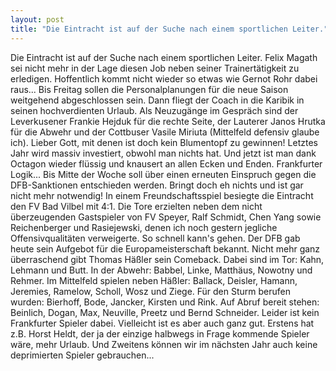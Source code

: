 ```yaml
---
layout: post
title: "Die Eintracht ist auf der Suche nach einem sportlichen Leiter."
---
```


Die Eintracht ist auf der Suche nach einem sportlichen Leiter. Felix Magath sei nicht mehr in der Lage diesen Job neben seiner Trainertätigkeit zu erledigen. Hoffentlich kommt nicht wieder so etwas wie Gernot Rohr dabei raus... Bis Freitag sollen die Personalplanungen für die neue Saison weitgehend abgeschlossen sein. Dann fliegt der Coach in die Karibik in seinen hochverdienten Urlaub. Als Neuzugänge im Gespräch sind der Leverkusener Frankie Hejduk für die rechte Seite, der Lauterer Janos Hrutka für die Abwehr und der Cottbuser Vasile Miriuta (Mittelfeld defensiv glaube ich). Lieber Gott, mit denen ist doch kein Blumentopf zu gewinnen! Letztes Jahr wird massiv investiert, obwohl man nichts hat. Und jetzt ist man dank Octagon wieder flüssig und knausert an allen Ecken und Enden. Frankfurter Logik... Bis Mitte der Woche soll über einen erneuten Einspruch gegen die DFB-Sanktionen entschieden werden. Bringt doch eh nichts und ist gar nicht mehr notwendig! In einem Freundschaftsspiel besiegte die Eintracht den FV Bad Vilbel mit 4:1. Die Tore erzielten neben dem nicht überzeugenden Gastspieler von FV Speyer, Ralf Schmidt, Chen Yang sowie Reichenberger und Rasiejewski, denen ich noch gestern jegliche Offensivqualitäten verweigerte. So schnell kann's gehen. Der DFB gab heute sein Aufgebot für die Europameisterschaft bekannt. Nicht mehr ganz überraschend gibt Thomas Häßler sein Comeback. Dabei sind im Tor: Kahn, Lehmann und Butt. In der Abwehr: Babbel, Linke, Matthäus, Nowotny und Rehmer. Im Mittelfeld spielen neben Häßler: Ballack, Deisler, Hamann, Jeremies, Ramelow, Scholl, Wosz und Ziege. Für den Sturm berufen wurden: Bierhoff, Bode, Jancker, Kirsten und Rink. Auf Abruf bereit stehen: Beinlich, Dogan, Max, Neuville, Preetz und Bernd Schneider. Leider ist kein Frankfurter Spieler dabei. Vielleicht ist es aber auch ganz gut. Erstens hat z.B. Horst Heldt, der ja der einzige halbwegs in Frage kommende Spieler wäre, mehr Urlaub. Und Zweitens können wir im nächsten Jahr auch keine deprimierten Spieler gebrauchen...

